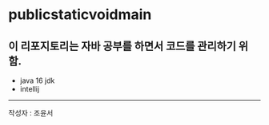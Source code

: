 # publicstaticvoidmain
## 이 리포지토리는 자바 공부를 하면서 코드를 관리하기 위함.
- java 16 jdk
- intellij

---

작성자 : 조윤서
